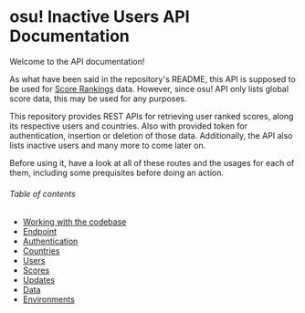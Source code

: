 # osu! Inactive Users API Documentation

Welcome to the API documentation!

As what have been said in the repository's README, this API is supposed to be used for [Score Rankings](https://github.com/shigeru22/osu-inactive-score) data. However, since osu! API only lists global score data, this may be used for any purposes.

This repository provides REST APIs for retrieving user ranked scores, along its respective users and countries. Also with provided token for authentication, insertion or deletion of those data. Additionally, the API also lists inactive users and many more to come later on.

Before using it, have a look at all of these routes and the usages for each of them, including some prequisites before doing an action.

###### Table of contents
- [Working with the codebase](1-codebase.md)
- [Endpoint](2-endpoint.md)
- [Authentication](3-authentication.md)
- [Countries](4-countries.md)
- [Users](5-users.md)
- [Scores](6-scores.md)
- [Updates](7-updates.md)
- [Data](8-data.md)
- [Environments](9-environments.md)